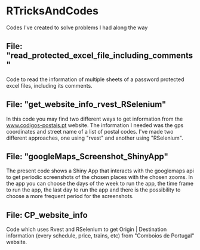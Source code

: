 # RTricksAndCodes
Codes I've created to solve problems I had along the way

## File: "read_protected_excel_file_including_comments"

Code to read the information of multiple sheets of a password protected excel files, including its comments.

## File: "get_website_info_rvest_RSelenium"

In this code you may find two different ways to get information from the www.codigos-postais.pt website.
The information I needed was the gps coordinates and street name of a list of postal codes.
I've made two different approaches, one using "rvest" and another using "RSelenium".

## File: "googleMaps_Screenshot_ShinyApp"

The present code shows a Shiny App that interacts with the googlemaps api to get periodic screenshots of the chosen places with the chosen zooms.
In the app you can choose the days of the week to run the app, the time frame to run the app, the last day to run the app and there is the possibility to choose a more frequent period for the screenshots.

## File: CP_website_info

Code which uses Rvest and RSelenium to get Origin | Destination information (every schedule, price, trains, etc) from "Comboios de Portugal" website.
